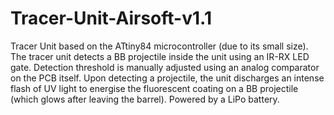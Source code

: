 # Tracer-Unit-Airsoft-v1.1
Tracer Unit based on the ATtiny84 microcontroller (due to its small size).
The tracer unit detects a BB projectile inside the unit using an IR-RX LED gate. Detection threshold is manually adjusted using an analog comparator on the PCB itself.
Upon detecting a projectile, the unit discharges an intense flash of UV light to energise the fluorescent coating on a BB projectile (which glows after leaving the barrel). 
Powered by a LiPo battery. 
